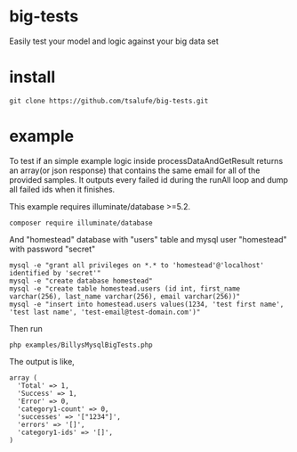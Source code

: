 # big-tests
Easily test your model and logic against your big data set

# install
```
git clone https://github.com/tsalufe/big-tests.git
```

# example
To test if an simple example logic inside processDataAndGetResult returns an array(or json response) that contains the same email for all of the provided samples. It outputs every failed id during the runAll loop and dump all failed ids when it finishes.

This example requires illuminate/database >=5.2.
```
composer require illuminate/database
```
And "homestead" database with "users" table and mysql user "homestead" with password "secret"
```
mysql -e "grant all privileges on *.* to 'homestead'@'localhost' identified by 'secret'"
mysql -e "create database homestead"
mysql -e "create table homestead.users (id int, first_name varchar(256), last_name varchar(256), email varchar(256))"
mysql -e "insert into homestead.users values(1234, 'test first name', 'test last name', 'test-email@test-domain.com')"

```
Then run
```
php examples/BillysMysqlBigTests.php
```
The output is like,

```
array (
  'Total' => 1,
  'Success' => 1,
  'Error' => 0,
  'category1-count' => 0,
  'successes' => '["1234"]',
  'errors' => '[]',
  'category1-ids' => '[]',
)
```

